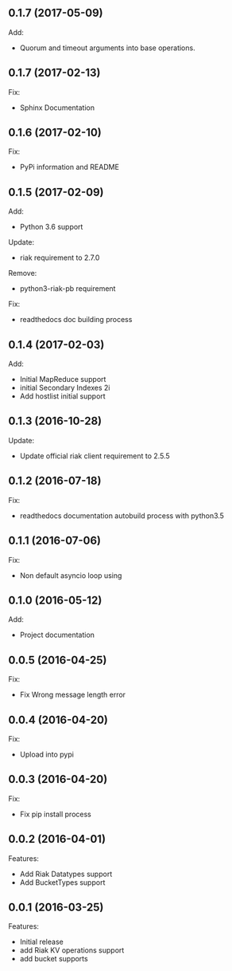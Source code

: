 ## 0.1.7 (2017-05-09)

Add:
 
  - Quorum and timeout arguments into base operations.

## 0.1.7 (2017-02-13)

Fix:
 
  - Sphinx Documentation

## 0.1.6 (2017-02-10)

Fix:
 
  - PyPi information and README

## 0.1.5 (2017-02-09)

Add:

  - Python 3.6 support
  
Update:

  - riak requirement to 2.7.0

Remove: 
  
  - python3-riak-pb requirement

Fix:
  - readthedocs doc building process

## 0.1.4 (2017-02-03)

Add:

  - Initial MapReduce support
  - initial Secondary Indexes 2i
  - Add hostlist initial support

## 0.1.3 (2016-10-28)

Update:

  - Update official riak client requirement to 2.5.5

## 0.1.2 (2016-07-18)

Fix:

  - readthedocs documentation autobuild process with python3.5

## 0.1.1 (2016-07-06)

Fix:

  - Non default asyncio loop using

## 0.1.0 (2016-05-12)

Add:

  - Project documentation

## 0.0.5 (2016-04-25)

Fix:

  - Fix Wrong message length error

## 0.0.4 (2016-04-20)

Fix:

  - Upload into pypi

## 0.0.3 (2016-04-20)

Fix:

  - Fix pip install process

## 0.0.2 (2016-04-01)

Features:

  - Add Riak Datatypes support
  - Add BucketTypes support

## 0.0.1 (2016-03-25)

Features:

  - Initial release
  - add Riak KV operations support
  - add bucket supports
